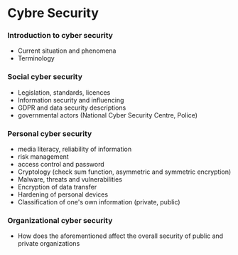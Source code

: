 # Cybre Security

### Introduction to cyber security
- Current situation and phenomena
- Terminology

### Social cyber security
- Legislation, standards, licences
- Information security and influencing
- GDPR and data security descriptions
- governmental actors (National Cyber Security Centre, Police)

### Personal cyber security
- media literacy, reliability of information
- risk management
- access control and password
- Cryptology (check sum function, asymmetric and symmetric encryption)
- Malware, threats and vulnerabilities
- Encryption of data transfer
- Hardening of personal devices
- Classification of one's own information (private, public)

### Organizational cyber security
- How does the aforementioned affect the overall security of public and private organizations
